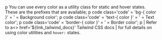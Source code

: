p You can use every color as a utility class for static and hover states. These are the prefixes that are available;
p
  code class='code' = 'bg-{ color }'
  = '   =   Background color';
p
  code class='code' = 'text-{ color }'
  = '   =   Text color';
p
  code class='code' = 'border-{ color }'
  = '   =   Border color';
p
  | Refer to
  a<> href='${link_tailwind_docs}' Tailwind CSS docs
  | for full details on using color utilities and <code>hover:</code> states.